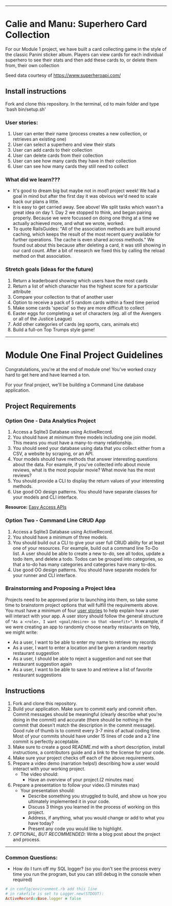 ------------------------------------------------------------------------------------
# Calie and Manu: Superhero Card Collection

For our Module 1 project, we have built a card collecting game in the style of the classic Panini sticker album.
Players can view cards for each individual superhero to see their stats and then add these cards to, or delete them from, their own collection

Seed data courtesy of https://www.superheroapi.com/


## Install instructions

Fork and clone this repository.
In the terminal, cd to main folder and type 'bash bin/setup.sh'

### User stories:

1. User can enter their name (process creates a new collection, or retrieves an existing one)
2. User can select a superhero and view their stats
3. User can add cards to their collection
4. User can delete cards from their collection
5. User can see how many cards they have in their collection
6. User can see how many cards they still need to collect

### What did we learn???
- It's good to dream big but maybe not in mod1 project week!  We had a goal in mind but after the first day it was obvious we'd need to scale back our plans a little.
- It is easy to get carried away.  See above!  We split tasks which wasn't a great idea on day 1.  Day 2 we stopped to think, and began pairing properly.  Because we were focussed on doing one thing at a time we actually achieved more, and what we wrote, worked.
- To quote RailsGuides: "All of the association methods are built around caching, which keeps the result of the most recent query available for further operations. The cache is even shared across methods."
We found out about this because after deleting a card, it was still showing in our card count.  After a bit of research we fixed this by calling the reload method on that association.

### Stretch goals (ideas for the future)

1. Return a leaderboard showing which users have the most cards
2. Return a list of which character has the highest score for a particular attribute
3. Compare your collection to that of another user
4. Option to receive a pack of 5 random cards within a fixed time period
5. Make some cards 'special' so they are more difficult to collect
6. Easter eggs for completing a set of characters (eg. all of the Avengers or all of the Justice League)
7. Add other categories of cards (eg sports, cars, animals etc)
8. Build a full-on Top Trumps style game!



---------------------------------------------------------------------------------------

# Module One Final Project Guidelines

Congratulations, you're at the end of module one! You've worked crazy hard to get here and have learned a ton.

For your final project, we'll be building a Command Line database application.

## Project Requirements

### Option One - Data Analytics Project

1. Access a Sqlite3 Database using ActiveRecord.
2. You should have at minimum three models including one join model. This means you must have a many-to-many relationship.
3. You should seed your database using data that you collect either from a CSV, a website by scraping, or an API.
4. Your models should have methods that answer interesting questions about the data. For example, if you've collected info about movie reviews, what is the most popular movie? What movie has the most reviews?
5. You should provide a CLI to display the return values of your interesting methods.  
6. Use good OO design patterns. You should have separate classes for your models and CLI interface.

  **Resource:** [Easy Access APIs](https://github.com/learn-co-curriculum/easy-access-apis)

### Option Two - Command Line CRUD App

1. Access a Sqlite3 Database using ActiveRecord.
2. You should have a minimum of three models.
3. You should build out a CLI to give your user full CRUD ability for at least one of your resources. For example, build out a command line To-Do list. A user should be able to create a new to-do, see all todos, update a todo item, and delete a todo. Todos can be grouped into categories, so that a to-do has many categories and categories have many to-dos.
4. Use good OO design patterns. You should have separate models for your runner and CLI interface.

### Brainstorming and Proposing a Project Idea

Projects need to be approved prior to launching into them, so take some time to brainstorm project options that will fulfill the requirements above.  You must have a minimum of four [user stories](https://en.wikipedia.org/wiki/User_story) to help explain how a user will interact with your app.  A user story should follow the general structure of `"As a <role>, I want <goal/desire> so that <benefit>"`. In example, if we were creating an app to randomly choose nearby restaurants on Yelp, we might write:

* As a user, I want to be able to enter my name to retrieve my records
* As a user, I want to enter a location and be given a random nearby restaurant suggestion
* As a user, I should be able to reject a suggestion and not see that restaurant suggestion again
* As a user, I want to be able to save to and retrieve a list of favorite restaurant suggestions

## Instructions

1. Fork and clone this repository.
2. Build your application. Make sure to commit early and commit often. Commit messages should be meaningful (clearly describe what you're doing in the commit) and accurate (there should be nothing in the commit that doesn't match the description in the commit message). Good rule of thumb is to commit every 3-7 mins of actual coding time. Most of your commits should have under 15 lines of code and a 2 line commit is perfectly acceptable.
3. Make sure to create a good README.md with a short description, install instructions, a contributors guide and a link to the license for your code.
4. Make sure your project checks off each of the above requirements.
5. Prepare a video demo (narration helps!) describing how a user would interact with your working project.
    * The video should:
      - Have an overview of your project.(2 minutes max)
6. Prepare a presentation to follow your video.(3 minutes max)
    * Your presentation should:
      - Describe something you struggled to build, and show us how you ultimately implemented it in your code.
      - Discuss 3 things you learned in the process of working on this project.
      - Address, if anything, what you would change or add to what you have today?
      - Present any code you would like to highlight.   
7. *OPTIONAL, BUT RECOMMENDED*: Write a blog post about the project and process.

---
### Common Questions:
- How do I turn off my SQL logger? (so you don't see the process every time you run the program, but you can still debug in the console when required)
```ruby
# in config/environment.rb add this line
# in rakefile is set to Logger.new(STDOUT):
ActiveRecord::Base.logger = false
```

